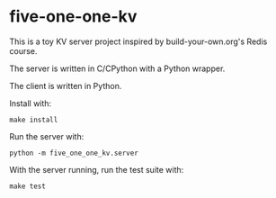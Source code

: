 # five-one-one-kv

This is a toy KV server project inspired by build-your-own.org's Redis course.

The server is written in C/CPython with a Python wrapper.

The client is written in Python.

Install with:
```
make install
```

Run the server with:
```
python -m five_one_one_kv.server
```

With the server running, run the test suite with:
```
make test
```
